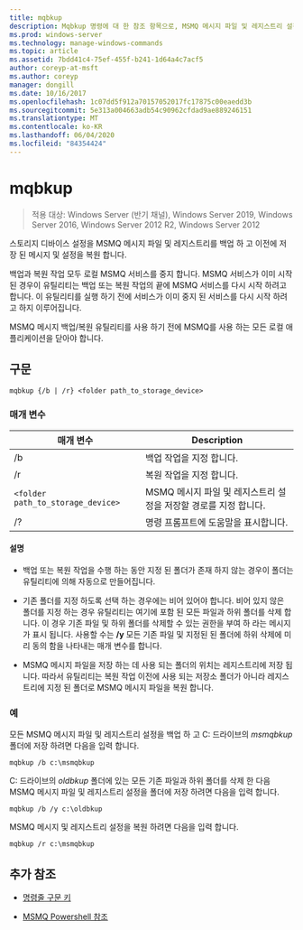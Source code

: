 ```yaml
---
title: mqbkup
description: Mqbkup 명령에 대 한 참조 항목으로, MSMQ 메시지 파일 및 레지스트리 설정을 저장 장치에 백업 하 고 이전에 저장 된 메시지와 설정을 복원 합니다.
ms.prod: windows-server
ms.technology: manage-windows-commands
ms.topic: article
ms.assetid: 7bdd41c4-75ef-455f-b241-1d64a4c7acf5
author: coreyp-at-msft
ms.author: coreyp
manager: dongill
ms.date: 10/16/2017
ms.openlocfilehash: 1c07dd5f912a70157052017fc17875c00eaedd3b
ms.sourcegitcommit: 5e313a004663adb54c90962cfdad9ae889246151
ms.translationtype: MT
ms.contentlocale: ko-KR
ms.lasthandoff: 06/04/2020
ms.locfileid: "84354424"
---
```

# <a name="mqbkup"></a>mqbkup

> 적용 대상: Windows Server (반기 채널), Windows Server 2019, Windows Server 2016, Windows Server 2012 R2, Windows Server 2012

스토리지 디바이스 설정을 MSMQ 메시지 파일 및 레지스트리를 백업 하 고 이전에 저장 된 메시지 및 설정을 복원 합니다.

백업과 복원 작업 모두 로컬 MSMQ 서비스를 중지 합니다. MSMQ 서비스가 이미 시작 된 경우이 유틸리티는 백업 또는 복원 작업의 끝에 MSMQ 서비스를 다시 시작 하려고 합니다. 이 유틸리티를 실행 하기 전에 서비스가 이미 중지 된 서비스를 다시 시작 하려고 하지 이루어집니다.

MSMQ 메시지 백업/복원 유틸리티를 사용 하기 전에 MSMQ를 사용 하는 모든 로컬 애플리케이션을 닫아야 합니다.

## <a name="syntax"></a>구문

```
mqbkup {/b | /r} <folder path_to_storage_device>
```

### <a name="parameters"></a>매개 변수

| 매개 변수 | Description |
| ------- | -------- |
| /b | 백업 작업을 지정 합니다. |
| /r | 복원 작업을 지정 합니다. |
| `<folder path_to_storage_device>` | MSMQ 메시지 파일 및 레지스트리 설정을 저장할 경로를 지정 합니다. |
| /? | 명령 프롬프트에 도움말을 표시합니다. |

#### <a name="remarks"></a>설명

- 백업 또는 복원 작업을 수행 하는 동안 지정 된 폴더가 존재 하지 않는 경우이 폴더는 유틸리티에 의해 자동으로 만들어집니다.

- 기존 폴더를 지정 하도록 선택 하는 경우에는 비어 있어야 합니다. 비어 있지 않은 폴더를 지정 하는 경우 유틸리티는 여기에 포함 된 모든 파일과 하위 폴더를 삭제 합니다. 이 경우 기존 파일 및 하위 폴더를 삭제할 수 있는 권한을 부여 하 라는 메시지가 표시 됩니다. 사용할 수는 **/y** 모든 기존 파일 및 지정된 된 폴더에 하위 삭제에 미리 동의 함을 나타내는 매개 변수를 합니다.

- MSMQ 메시지 파일을 저장 하는 데 사용 되는 폴더의 위치는 레지스트리에 저장 됩니다. 따라서 유틸리티는 복원 작업 이전에 사용 되는 저장소 폴더가 아니라 레지스트리에 지정 된 폴더로 MSMQ 메시지 파일을 복원 합니다.

### <a name="examples"></a>예

모든 MSMQ 메시지 파일 및 레지스트리 설정을 백업 하 고 C: 드라이브의 *msmqbkup* 폴더에 저장 하려면 다음을 입력 합니다.

```
mqbkup /b c:\msmqbkup
```

C: 드라이브의 *oldbkup* 폴더에 있는 모든 기존 파일과 하위 폴더를 삭제 한 다음 MSMQ 메시지 파일 및 레지스트리 설정을 폴더에 저장 하려면 다음을 입력 합니다.

```
mqbkup /b /y c:\oldbkup
```

MSMQ 메시지 및 레지스트리 설정을 복원 하려면 다음을 입력 합니다.

```
mqbkup /r c:\msmqbkup
```

## <a name="additional-references"></a>추가 참조

- [명령줄 구문 키](command-line-syntax-key.md)

- [MSMQ Powershell 참조](https://docs.microsoft.com/powershell/module/msmq/?view=win10-ps)
